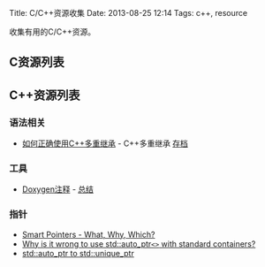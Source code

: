Title: C/C++资源收集
Date: 2013-08-25 12:14
Tags: c++, resource

收集有用的C/C++资源。

## C资源列表

## C++资源列表

### 语法相关

*  [如何正确使用C++多重继承](http://bigasp.com/archives/486) - C++多重继承 [存档](https://www.evernote.com/pub/wilbur_ma/share#b=f811aee8-c2e6-46e0-b058-bd9c0ff79489&st=p&n=017abb98-429f-4122-87e5-fff74bd18287)

### 工具

*  [Doxygen注释](http://www.doxygen.nl/docblocks.html) - [总结](/tools/cpp/doxygen_summary)

### 指针

*  [Smart Pointers - What, Why, Which?](http://ootips.org/yonat/4dev/smart-pointers.html)
*  [Why is it wrong to use std::auto_ptr`<>` with standard containers?](http://stackoverflow.com/questions/111478/why-is-it-wrong-to-use-stdauto-ptr-with-standard-containers)
*  [std::auto_ptr to std::unique_ptr](http://stackoverflow.com/questions/3451099/stdauto-ptr-to-stdunique-ptr)

